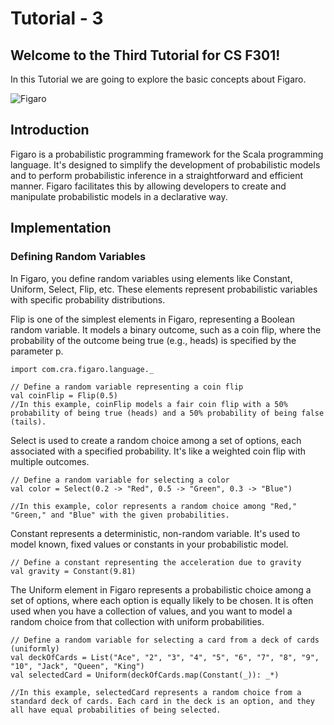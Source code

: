 # Tutorial - 3

## Welcome to the Third Tutorial for CS F301!
In this Tutorial we are going to explore the basic concepts about Figaro.

![Figaro](https://b3069131.smushcdn.com/3069131/wp-content/uploads/2020/12/Core_R_D_Figaro_teaser.jpg?lossy=1&strip=1&webp=1)

## Introduction
Figaro is a probabilistic programming framework for the Scala programming language. It's designed to simplify the development of probabilistic models and to perform probabilistic inference in a straightforward and efficient manner. Figaro facilitates this by allowing developers to create and manipulate probabilistic models in a declarative way.

## Implementation

### Defining Random Variables
In Figaro, you define random variables using elements like Constant, Uniform, Select, Flip, etc. These elements represent probabilistic variables with specific probability distributions.

Flip is one of the simplest elements in Figaro, representing a Boolean random variable. It models a binary outcome, such as a coin flip, where the probability of the outcome being true (e.g., heads) is specified by the parameter p.
```Figaro
import com.cra.figaro.language._

// Define a random variable representing a coin flip
val coinFlip = Flip(0.5)
//In this example, coinFlip models a fair coin flip with a 50% probability of being true (heads) and a 50% probability of being false (tails).
```

Select is used to create a random choice among a set of options, each associated with a specified probability. It's like a weighted coin flip with multiple outcomes.
```Figaro
// Define a random variable for selecting a color
val color = Select(0.2 -> "Red", 0.5 -> "Green", 0.3 -> "Blue")

//In this example, color represents a random choice among "Red," "Green," and "Blue" with the given probabilities.
```

Constant represents a deterministic, non-random variable. It's used to model known, fixed values or constants in your probabilistic model.
```Figaro
// Define a constant representing the acceleration due to gravity
val gravity = Constant(9.81)

```

The Uniform element in Figaro represents a probabilistic choice among a set of options, where each option is equally likely to be chosen. It is often used when you have a collection of values, and you want to model a random choice from that collection with uniform probabilities.
```Figaro
// Define a random variable for selecting a card from a deck of cards (uniformly)
val deckOfCards = List("Ace", "2", "3", "4", "5", "6", "7", "8", "9", "10", "Jack", "Queen", "King")
val selectedCard = Uniform(deckOfCards.map(Constant(_)): _*)

//In this example, selectedCard represents a random choice from a standard deck of cards. Each card in the deck is an option, and they all have equal probabilities of being selected.
```


